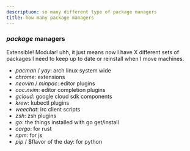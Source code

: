 ```yaml
---
descriptuon: so many different type of package managers
title: how many package managers
---
```


### _package_ managers

Extensible! Modular!
uhh, it just means now I have X
different sets of packages I need to
keep up to date
or reinstall when I move machines.

- _pacman_ / _yay_: arch linux system wide
- _chrome_: extensions
- _neovim_ / _minpac_: editor plugins
- _coc.nvim_: editor completion plugins
- _gcloud_: google cloud sdk components
- _krew_: kubectl plugins
- _weechat_: irc client scripts
- _zsh_: zsh plugins
- _go_: the things installed with go get/install
- _cargo_: for rust
- _npm_: for js
- _pip_ / \$flavor of the day: for python
